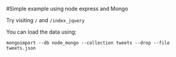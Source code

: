 #Simple example using node express and Mongo

Try visiting ```/``` and ```/index_jquery```

You can load the data using:

```mongoimport --db node_mongo --collection tweets --drop --file tweets.json```
